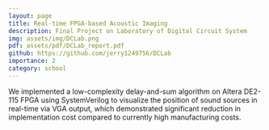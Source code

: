 ```yaml
---
layout: page
title: Real-time FPGA-based Acoustic Imaging
description: Final Project on Laboratory of Digital Circuit System
img: assets/img/DCLab.png
pdf: assets/pdf/DCLab_report.pdf
github: https://github.com/jerry1249756/DCLab
importance: 2
category: school
---
```


We implemented a low-complexity delay-and-sum algorithm on Altera DE2-115 FPGA using SystemVerilog to visualize the position of sound sources in real-time via VGA output, which demonstrated significant reduction in implementation cost compared to currently high manufacturing costs.

